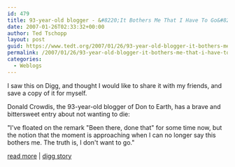 ```yaml
---
id: 479
title: 93-year-old blogger - &#8220;It Bothers Me That I Have To Go&#8221;
date: 2007-01-26T02:33:32+00:00
author: Ted Tschopp
layout: post
guid: https://www.tedt.org/2007/01/26/93-year-old-blogger-it-bothers-me-that-i-have-to-go/
permalink: /2007/01/26/93-year-old-blogger-it-bothers-me-that-i-have-to-go/
categories:
  - Weblogs
---
```

I saw this on Digg, and thought I would like to share it with my friends, and save a copy of it for myself. 

Donald Crowdis, the 93-year-old blogger of Don to Earth, has a brave and bittersweet entry about not wanting to die:
  
"I've floated on the remark "Been there, done that" for some time now, but the notion that the moment is approaching when I can no longer say this bothers me. The truth is, I don't want to go."

[read more](http://dontoearth.blogspot.com/2007/01/it-bothers-me-that-i-have-to-go.html)&#160;|&#160;[digg story](http://digg.com/offbeat_news/93_year_old_blogger_It_Bothers_Me_That_I_Have_To_Go)